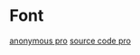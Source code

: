 # Font
[anonymous pro](http://www.marksimonson.com/fonts/view/anonymous-pro)
[source code pro](https://github.com/adobe-fonts/source-code-pro)
